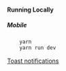 #### Running Locally

##### Mobile

```bash
    yarn
    yarn run dev
```

[Toast notifications](https://fkhadra.github.io/react-toastify/installation)
